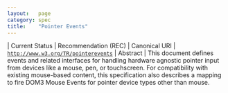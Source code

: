 ```yaml
---
layout:   page
category: spec
title:    "Pointer Events"
---
```


| Current Status | Recommendation (REC)
| Canonical URI | [`http://www.w3.org/TR/pointerevents`](http://www.w3.org/TR/pointerevents)
| Abstract | This document defines events and related interfaces for handling hardware agnostic pointer input from devices like a mouse, pen, or touchscreen. For compatibility with existing mouse-based content, this specification also describes a mapping to fire DOM3 Mouse Events for pointer device types other than mouse.